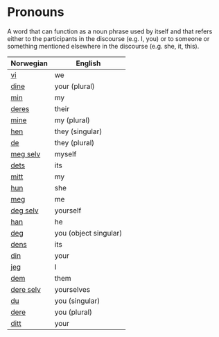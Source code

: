 # Pronouns

A word that can function as a noun phrase used by itself and that refers either to the participants in the discourse (e.g. I, you) or to someone or something mentioned elsewhere in the discourse (e.g. she, it, this).

| Norwegian | English |
| --- | --- |
| [vi](https://www.ordnett.no/search?language=no&phrase=vi) | we |
| [dine](https://www.ordnett.no/search?language=no&phrase=dine) | your (plural) |
| [min](https://www.ordnett.no/search?language=no&phrase=min) | my |
| [deres](https://www.ordnett.no/search?language=no&phrase=deres) | their |
| [mine](https://www.ordnett.no/search?language=no&phrase=mine) | my (plural) |
| [hen](https://www.ordnett.no/search?language=no&phrase=hen) | they (singular) |
| [de](https://www.ordnett.no/search?language=no&phrase=de) | they (plural) |
| [meg selv](https://www.ordnett.no/search?language=no&phrase=meg%20selv) | myself |
| [dets](https://www.ordnett.no/search?language=no&phrase=dets) | its |
| [mitt](https://www.ordnett.no/search?language=no&phrase=mitt) | my |
| [hun](https://www.ordnett.no/search?language=no&phrase=hun) | she |
| [meg](https://www.ordnett.no/search?language=no&phrase=meg) | me |
| [deg selv](https://www.ordnett.no/search?language=no&phrase=deg%20selv) | yourself |
| [han](https://www.ordnett.no/search?language=no&phrase=han) | he |
| [deg](https://www.ordnett.no/search?language=no&phrase=deg) | you (object singular) |
| [dens](https://www.ordnett.no/search?language=no&phrase=dens) | its |
| [din](https://www.ordnett.no/search?language=no&phrase=din) | your |
| [jeg](https://www.ordnett.no/search?language=no&phrase=jeg) | I |
| [dem](https://www.ordnett.no/search?language=no&phrase=dem) | them |
| [dere selv](https://www.ordnett.no/search?language=no&phrase=dere%20selv) | yourselves |
| [du](https://www.ordnett.no/search?language=no&phrase=du) | you (singular) |
| [dere](https://www.ordnett.no/search?language=no&phrase=dere) | you (plural) |
| [ditt](https://www.ordnett.no/search?language=no&phrase=ditt) | your |

